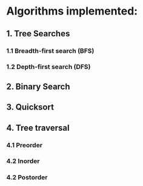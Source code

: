 # Algorithms implemented:

## 1. Tree Searches
### 1.1 Breadth-first search (BFS)
### 1.2 Depth-first search (DFS)

## 2. Binary Search

## 3. Quicksort

## 4. Tree traversal
### 4.1 Preorder
### 4.2 Inorder
### 4.2 Postorder

